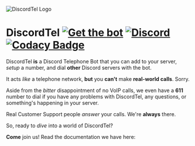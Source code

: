 ![DiscordTel Logo](http://i.imgur.com/tIL7iai.png)
# DiscordTel [![Get the bot](https://img.shields.io/badge/Discord-Get_The_Bot-7289DA.svg)](https://discordapp.com/oauth2/authorize?client_id=224662505157427200&scope=bot) [![Discord](https://img.shields.io/badge/Discord-Support_Server-7289DA.svg)](https://discord.gg/RN7pxrB) [![Codacy Badge](https://api.codacy.com/project/badge/Grade/e43f2cd06bca428c8389c8f0378a85bc)](https://www.codacy.com/app/austinhuang0131/discordtel?utm_source=github.com&amp;utm_medium=referral&amp;utm_content=austinhuang0131/discordtel&amp;utm_campaign=Badge_Grade)

DiscordTel **is** a Discord Telephone Bot that you can add to your server, *setup* a number, and dial **other** Discord servers with the bot.

It acts *like* a telephone network, **but** you **can't** make **real-world calls**. Sorry.

Aside from the *bitter* disappointment of no VoIP calls, we even have a **611** number to dial if you have any problems with DiscordTel, any questions, or something's happening in your server.

Real Customer Support people *answer* your calls. We're **always** there.

So, ready to *dive* into a world of DiscordTel?

**Come** join us! Read the documentation we have here: 
